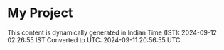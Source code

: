 # My Project

This content is dynamically generated in Indian Time (IST): 2024-09-12 02:26:55 IST
Converted to UTC: 2024-09-11 20:56:55 UTC
